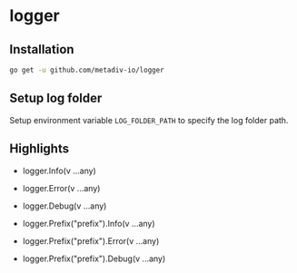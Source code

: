 # logger

## Installation

```bash
go get -u github.com/metadiv-io/logger
```

## Setup log folder

Setup environment variable `LOG_FOLDER_PATH` to specify the log folder path.

## Highlights

* logger.Info(v ...any)

* logger.Error(v ...any)

* logger.Debug(v ...any)

* logger.Prefix("prefix").Info(v ...any)

* logger.Prefix("prefix").Error(v ...any)

* logger.Prefix("prefix").Debug(v ...any)
